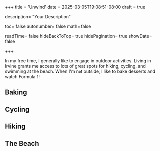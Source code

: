 +++
title = 'Unwind'
date = 2025-03-05T19:08:51-08:00
draft = true

description= "Your Description"

toc= false
autonumber= false
math= false

readTime= false
hideBackToTop= true
hidePagination= true
showDate= false

+++

In my free time, I generally like to engage in outdoor activities. Living in Irvine grants me access to lots of great spots for hiking, cycling, and swimming at the beach. When I'm not outside, I like to bake desserts and watch Formula 1!

## Baking

## Cycling 

## Hiking

## The Beach